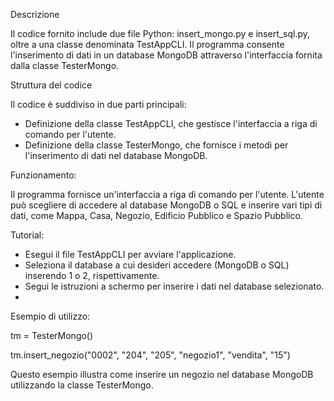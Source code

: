 Descrizione

Il codice fornito include due file Python: insert_mongo.py e insert_sql.py, oltre a una classe denominata TestAppCLI. Il programma consente l'inserimento di dati in un database MongoDB attraverso l'interfaccia fornita dalla classe TesterMongo.

Struttura del codice

Il codice è suddiviso in due parti principali:

- Definizione della classe TestAppCLI, che gestisce l'interfaccia a riga di comando per l'utente.
- Definizione della classe TesterMongo, che fornisce i metodi per l'inserimento di dati nel database MongoDB.

Funzionamento:

Il programma fornisce un'interfaccia a riga di comando per l'utente. L'utente può scegliere di accedere al database MongoDB o SQL e inserire vari tipi di dati, come Mappa, Casa, Negozio, Edificio Pubblico e Spazio Pubblico.

Tutorial:

- Esegui il file TestAppCLI per avviare l'applicazione.
- Seleziona il database a cui desideri accedere (MongoDB o SQL) inserendo 1 o 2, rispettivamente.
- Segui le istruzioni a schermo per inserire i dati nel database selezionato.
- 
Esempio di utilizzo:

tm = TesterMongo()

tm.insert_negozio("0002", "204", "205", "negozio1", "vendita", "15")


Questo esempio illustra come inserire un negozio nel database MongoDB utilizzando la classe TesterMongo.
